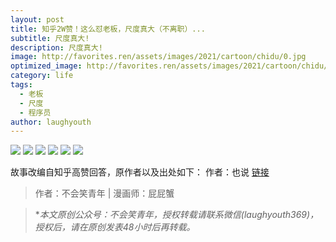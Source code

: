 ```yaml
---
layout: post
title: 知乎2W赞！这么怼老板，尺度真大（不离职）...
subtitle: 尺度真大!
description: 尺度真大!
image: http://favorites.ren/assets/images/2021/cartoon/chidu/0.jpg
optimized_image: http://favorites.ren/assets/images/2021/cartoon/chidu/0.jpg
category: life
tags:
  - 老板
  - 尺度
  - 程序员
author: laughyouth
---
```


![](http://favorites.ren/assets/images/2021/cartoon/chidu/640.jpg)
![](http://favorites.ren/assets/images/2021/cartoon/chidu/640-1.jpg)
![](http://favorites.ren/assets/images/2021/cartoon/chidu/640-2.jpg)
![](http://favorites.ren/assets/images/2021/cartoon/chidu/640-3.jpg)
![](http://favorites.ren/assets/images/2021/cartoon/chidu/640-4.jpg)
![](http://favorites.ren/assets/images/2021/cartoon/chidu/640-5.jpg)


故事改编自知乎高赞回答，原作者以及出处如下：
作者：也说  [链接](https://www.zhihu.com/question/424857945/answer/1516142666)

>作者：不会笑青年 | 漫画师：屁屁蟹

>**本文原创公众号：不会笑青年，授权转载请联系微信(laughyouth369)，授权后，请在原创发表48小时后再转载。*